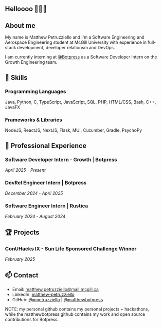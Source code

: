 ## Helloooo 🙋🏻‍♂️

## About me
My name is Matthew Petruzziello and I'm a Software Engineering and Aerospace Engineering student at McGill University with experience in full-stack development, developer relationsm and DevOps.

I am currently interning at [@Botpress](https://botpress.com) as a Software Developer Intern on the Growth Engineering team.

## 🔧 Skills

### Programming Languages
Java, Python, C, TypeScript, JavaScript, SQL, PHP, HTML/CSS, Bash, C++, JavaFX

### Frameworks & Libraries
NodeJS, ReactJS, NextJS, Flask, MUI, Cucumber, Gradle, PsychoPy

## 💼 Professional Experience

### Software Developer Intern - Growth | Botpress
*April 2025 - Present*

### DevRel Engineer Intern | Botpress
*December 2024 - April 2025*

### Software Engineer Intern | Rustica
*February 2024 - August 2024*

## 🏆 Projects

### ConUHacks IX - Sun Life Sponsored Challenge Winner
*February 2025*

## 📫 Contact
- Email: matthew.petruzziello@mail.mcgill.ca
- LinkedIn: [matthew-petruzziello](https://linkedin.com/in/matthew-petruzziello)
- GitHub: [@mpetruzziello](https://github.com/mpetruzziello) | [@matthewbotpress](https://github.com/matthewbotpress)

NOTE: my personal github contains my personal projects + hackathons, while the matthewbotpress github contains my work and open source contributions for Botpress.
